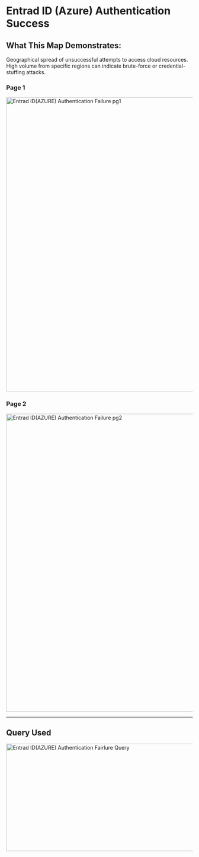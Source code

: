 # Entrad ID (Azure) Authentication Success 
## What This Map Demonstrates: 
Geographical spread of unsuccessful attempts to access cloud resources. High volume from specific regions can indicate brute-force or credential-stuffing attacks.

### Page 1
<img width="1778" height="794" alt="Entrad ID(AZURE) Authentication Failure pg1" src="https://github.com/user-attachments/assets/8538205e-f006-45dd-98de-2173852e62e1" />

### Page 2
<img width="1424" height="804" alt="Entrad ID(AZURE) Authentication Failure pg2" src="https://github.com/user-attachments/assets/1181c9ae-c947-4e1e-b8d8-77f884934ed4" />  

---

## Query Used
<img width="1866" height="290" alt="Entrad ID(AZURE) Authentication Fairlure Query" src="https://github.com/user-attachments/assets/30f9a122-4285-411c-b750-8c29955cc61d" />
